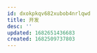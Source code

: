 ```yaml
---
id: dxokpkqv682xubob4nrlqwd
title: 开发
desc: ''
updated: 1682651436683
created: 1682509737803
---
```

